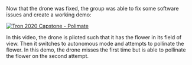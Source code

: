 Now that the drone was fixed, the group was able to fix some software issues and create a working demo:

[![Tron 2020 Capstone - Polimate](http://i3.ytimg.com/vi/OvAXXGoAgMc/hqdefault.jpg)](https://www.youtube.com/watch?v=OvAXXGoAgMc&feature=youtu.be "Tron 2020 Capstone - Polimate")

In this video, the drone is piloted such that it has the flower in its field of view. Then it switches to autonomous mode and attempts to pollinate the flower. In this demo, the drone misses the first time but is able to pollinate the flower on the second attempt.
